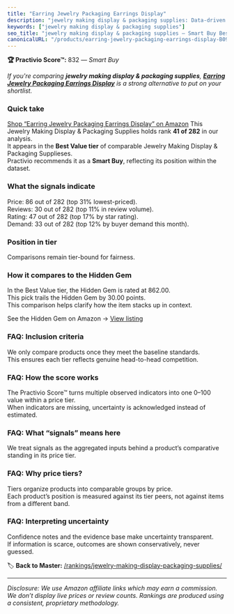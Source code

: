 ```yaml
---
title: "Earring Jewelry Packaging Earrings Display"
description: "jewelry making display & packaging supplies: Data-driven within Best Value ranking using the Practivio Score™. Positioned by quality, value, demand, findabilit…"
keywords: ["jewelry making display & packaging supplies"]
seo_title: "jewelry making display & packaging supplies — Smart Buy Best Value (2025)"
canonicalURL: "/products/earring-jewelry-packaging-earrings-display-B095BNKGQ5/"
---
```


**🏆 Practivio Score™:** 832 — _Smart Buy_


*If you're comparing **jewelry making display & packaging supplies**, **[Earring Jewelry Packaging Earrings Display](https://www.amazon.com/dp/B095BNKGQ5?tag=practivio-20)** is a strong alternative to put on your shortlist.*
### Quick take
[Shop “Earring Jewelry Packaging Earrings Display” on Amazon](https://www.amazon.com/dp/B095BNKGQ5?tag=practivio-20)
This Jewelry Making Display & Packaging Supplies holds rank **41 of 282** in our analysis.  
It appears in the **Best Value tier** of comparable Jewelry Making Display & Packaging Supplieses.  
Practivio recommends it as a **Smart Buy**, reflecting its position within the dataset.

### What the signals indicate
Price: 86 out of 282 (top 31% lowest-priced).  
Reviews: 30 out of 282 (top 11% in review volume).  
Rating: 47 out of 282 (top 17% by star rating).  
Demand: 33 out of 282 (top 12% by buyer demand this month).

### Position in tier
Comparisons remain tier-bound for fairness.

### How it compares to the Hidden Gem
In the Best Value tier, the Hidden Gem is rated at 862.00.  
This pick trails the Hidden Gem by 30.00 points.  
This comparison helps clarify how the item stacks up in context.  

See the Hidden Gem on Amazon → [View listing](https://www.amazon.com/dp/B09GXKPHF1?tag=practivio-20)

### FAQ: Inclusion criteria
We only compare products once they meet the baseline standards.  
This ensures each tier reflects genuine head-to-head competition.

### FAQ: How the score works
The Practivio Score™ turns multiple observed indicators into one 0–100 value within a price tier.  
When indicators are missing, uncertainty is acknowledged instead of estimated.

### FAQ: What “signals” means here
We treat signals as the aggregated inputs behind a product’s comparative standing in its price tier.

### FAQ: Why price tiers?
Tiers organize products into comparable groups by price.  
Each product’s position is measured against its tier peers, not against items from a different band.

### FAQ: Interpreting uncertainty
Confidence notes and the evidence base make uncertainty transparent.  
If information is scarce, outcomes are shown conservatively, never guessed.


🏷️ **Back to Master:** [/rankings/jewelry-making-display-packaging-supplies/](/rankings/jewelry-making-display-packaging-supplies/)

---
_Disclosure: We use Amazon affiliate links which may earn a commission. We don’t display live prices or review counts. Rankings are produced using a consistent, proprietary methodology._
